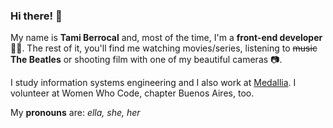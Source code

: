 ### Hi there! 👋

My name is __Tami Berrocal__ and, most of the time, I'm a __front-end developer__ :woman_technologist:. The rest of it, you'll find me watching movies/series, listening to ~~music~~ __The Beatles__ or shooting film with one of my beautiful cameras :camera:.

I study information systems engineering and I also work at [Medallia](https://www.medallia.com/). I volunteer at Women Who Code, chapter Buenos Aires, too.

My __pronouns__ are: _ella, she, her_
